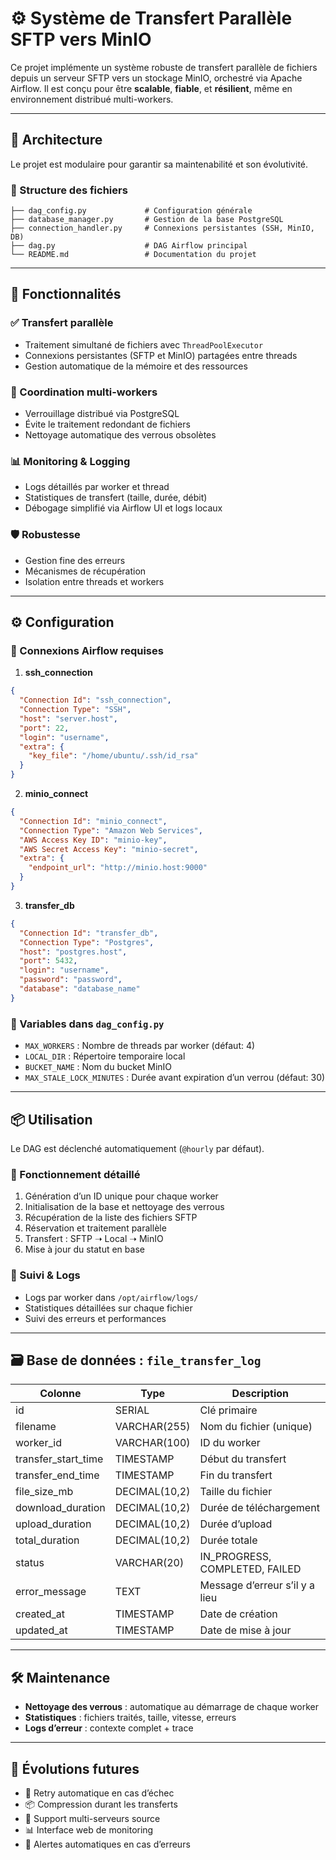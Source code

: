 
# ⚙️ Système de Transfert Parallèle SFTP vers MinIO

Ce projet implémente un système robuste de transfert parallèle de fichiers depuis un serveur SFTP vers un stockage MinIO, orchestré via Apache Airflow. Il est conçu pour être **scalable**, **fiable**, et **résilient**, même en environnement distribué multi-workers.

---

## 🧱 Architecture

Le projet est modulaire pour garantir sa maintenabilité et son évolutivité.

### 📁 Structure des fichiers

```
├── dag_config.py             # Configuration générale
├── database_manager.py       # Gestion de la base PostgreSQL
├── connection_handler.py     # Connexions persistantes (SSH, MinIO, DB)
├── dag.py                    # DAG Airflow principal
└── README.md                 # Documentation du projet
```

---

## 🚀 Fonctionnalités

### ✅ Transfert parallèle
- Traitement simultané de fichiers avec `ThreadPoolExecutor`
- Connexions persistantes (SFTP et MinIO) partagées entre threads
- Gestion automatique de la mémoire et des ressources

### 🤝 Coordination multi-workers
- Verrouillage distribué via PostgreSQL
- Évite le traitement redondant de fichiers
- Nettoyage automatique des verrous obsolètes

### 📊 Monitoring & Logging
- Logs détaillés par worker et thread
- Statistiques de transfert (taille, durée, débit)
- Débogage simplifié via Airflow UI et logs locaux

### 🛡️ Robustesse
- Gestion fine des erreurs
- Mécanismes de récupération
- Isolation entre threads et workers

---

## ⚙️ Configuration

### 🔌 Connexions Airflow requises

1. **ssh_connection**
```json
{
  "Connection Id": "ssh_connection",
  "Connection Type": "SSH",
  "host": "server.host",
  "port": 22,
  "login": "username",
  "extra": {
    "key_file": "/home/ubuntu/.ssh/id_rsa"
  }
}
```

2. **minio_connect**
```json
{
  "Connection Id": "minio_connect",
  "Connection Type": "Amazon Web Services",
  "AWS Access Key ID": "minio-key",
  "AWS Secret Access Key": "minio-secret",
  "extra": {
    "endpoint_url": "http://minio.host:9000"
  }
}
```

3. **transfer_db**
```json
{
  "Connection Id": "transfer_db",
  "Connection Type": "Postgres",
  "host": "postgres.host",
  "port": 5432,
  "login": "username",
  "password": "password",
  "database": "database_name"
}
```

### 🔧 Variables dans `dag_config.py`
- `MAX_WORKERS` : Nombre de threads par worker (défaut: 4)
- `LOCAL_DIR` : Répertoire temporaire local
- `BUCKET_NAME` : Nom du bucket MinIO
- `MAX_STALE_LOCK_MINUTES` : Durée avant expiration d’un verrou (défaut: 30)

---

## 📦 Utilisation

Le DAG est déclenché automatiquement (`@hourly` par défaut).

### 🔁 Fonctionnement détaillé

1. Génération d’un ID unique pour chaque worker
2. Initialisation de la base et nettoyage des verrous
3. Récupération de la liste des fichiers SFTP
4. Réservation et traitement parallèle
5. Transfert : SFTP ➝ Local ➝ MinIO
6. Mise à jour du statut en base

### 🧭 Suivi & Logs
- Logs par worker dans `/opt/airflow/logs/`
- Statistiques détaillées sur chaque fichier
- Suivi des erreurs et performances

---

## 🗃️ Base de données : `file_transfer_log`

| Colonne             | Type           | Description                          |
|---------------------|----------------|--------------------------------------|
| id                  | SERIAL         | Clé primaire                         |
| filename            | VARCHAR(255)   | Nom du fichier (unique)             |
| worker_id           | VARCHAR(100)   | ID du worker                         |
| transfer_start_time | TIMESTAMP      | Début du transfert                   |
| transfer_end_time   | TIMESTAMP      | Fin du transfert                     |
| file_size_mb        | DECIMAL(10,2)  | Taille du fichier                    |
| download_duration   | DECIMAL(10,2)  | Durée de téléchargement              |
| upload_duration     | DECIMAL(10,2)  | Durée d’upload                       |
| total_duration      | DECIMAL(10,2)  | Durée totale                         |
| status              | VARCHAR(20)    | IN_PROGRESS, COMPLETED, FAILED       |
| error_message       | TEXT           | Message d’erreur s’il y a lieu       |
| created_at          | TIMESTAMP      | Date de création                     |
| updated_at          | TIMESTAMP      | Date de mise à jour                  |

---

## 🛠️ Maintenance

- **Nettoyage des verrous** : automatique au démarrage de chaque worker
- **Statistiques** : fichiers traités, taille, vitesse, erreurs
- **Logs d’erreur** : contexte complet + trace

---

## 🌱 Évolutions futures

- 🔁 Retry automatique en cas d’échec
- 📦 Compression durant les transferts
- 🔗 Support multi-serveurs source
- 📊 Interface web de monitoring
- 🚨 Alertes automatiques en cas d’erreurs